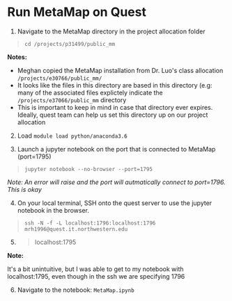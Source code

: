 # Run MetaMap on Quest

1. Navigate to the MetaMap directory in the project allocation folder

> `cd /projects/p31499/public_mm`

**Notes:** 
* Meghan copied the MetaMap installation from Dr. Luo's class allocation `/projects/e30766/public_mm/`
* It looks like the files in this directory are based in this directory (e.g: many of the associated files explictely indicate the `/projects/e37066/public_mm` directory
* This is important to keep in mind in case that directory ever expires. Ideally, quest team can help us set this directory up on our project allocation

2. Load `module load python/anaconda3.6`

3. Launch a jupyter notebook on the port that is connected to MetaMap (port=1795)

> `jupyter notebook --no-browser --port=1795`

*Note: An error will raise and the port will autmatically connect to port=1796. This is okay*

4. On your local terminal, SSH onto the quest server to use the jupyter notebook in the browser.

> `ssh -N -f -L localhost:1796:localhost:1796 mrh1996@quest.it.northwestern.edu`

5. > localhost:1795

**Note:**

It's a bit unintuitive, but I was able to get to my notebook with localhost:1795, even though in the ssh we are specifying 1796

6. Navigate to the notebook: `MetaMap.ipynb`
